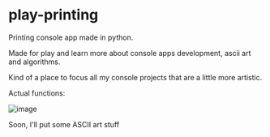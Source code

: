 # play-printing
Printing console app made in python.

Made for play and learn more about console apps development, ascii art and algorithms.

Kind of a place to focus all my console projects that are a little more artistic.

Actual functions:

![image](https://github.com/user-attachments/assets/71d95de0-71c4-41bc-86cc-8561e41d1352)

Soon, I'll put some ASCII art stuff
